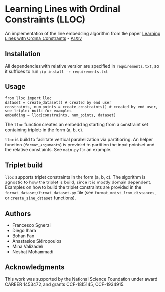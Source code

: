 # Learning Lines with Ordinal Constraints (LLOC)
An implementation of the line embedding algorithm from the paper [Learning Lines with Ordinal Constraints](https://drops.dagstuhl.de/opus/volltexte/2020/12648/) - [ArXiv](https://arxiv.org/abs/2004.13202)

## Installation
All dependencies with relative version are specified in `requirements.txt`, so it suffices to run ```pip install -r requirements.txt```

## Usage
```
from lloc import lloc
dataset = create_dataset() # created by end user
constraints, num_points = create_constraints() # created by end user, see Triplet Build for examples
embedding = lloc(constraints, num_points, dataset)
```

The `lloc` function creates an embedding starting from a  constraint set containing triplets in the form (a, b, c).

`lloc` is build to facilitate vertical parallelization via partitioning.
An helper function (`format_arguments`) is provided to partition the input pointset and the relative constraints.
See `main.py` for an example.

## Triplet build
`lloc` supports triplet constraints in the form (a, b, c). The algorithm is agnostic to how the triplet is build, since it is mostly domain dependent.
Examples on how to build the triplet constraints are provided in the `format_dataset/format_dataset.py` file (see `format_mnist_from_distances`, or `create_sine_dataset` functions).

## Authors
* Francesco Sgherzi 
* Diego Ihara
* Bohan Fan
* Anastasios Sidiropoulos
* Mina Valizadeh
* Neshat Mohammadi

## Acknowledgments
This work was supported by the National Science Foundation under award CAREER 1453472, and grants CCF-1815145, CCF-1934915.